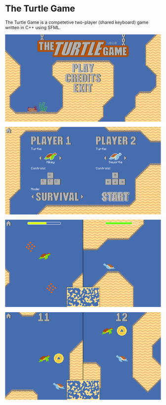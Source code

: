 # The Turtle Game
The Turtle Game is a competetive two-player (shared keyboard) game written in C++ using SFML.

![Main Menu](https://raw.githubusercontent.com/OliverWales/the-turtle-game/master/Screenshots/MainMenu.png)

![Setup Screen](https://raw.githubusercontent.com/OliverWales/the-turtle-game/master/Screenshots/Setup.png)

![Survival Mode](https://raw.githubusercontent.com/OliverWales/the-turtle-game/master/Screenshots/Survival.png)

![Arcade Mode](https://raw.githubusercontent.com/OliverWales/the-turtle-game/master/Screenshots/Arcade.png)
